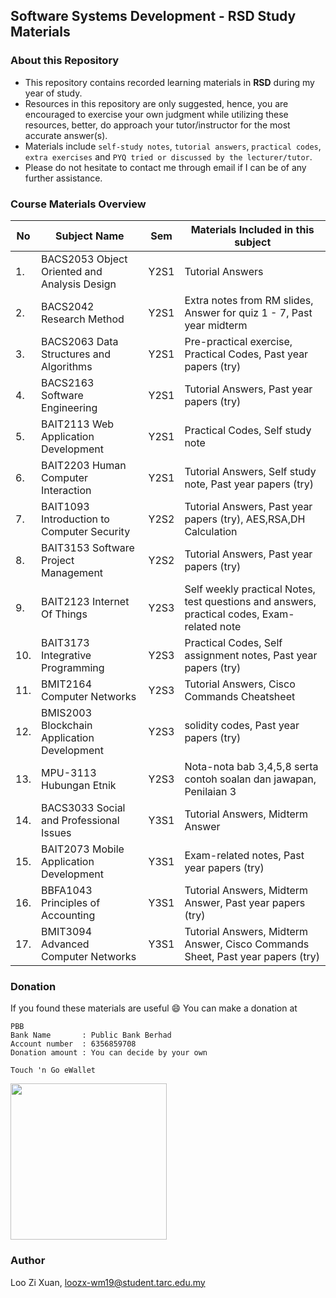 ## Software Systems Development - RSD Study Materials

### About this Repository
- This repository contains recorded learning materials in **RSD** during my year of study.
- Resources in this repository are only suggested, hence, you are encouraged to exercise your own judgment while utilizing these resources, better, do approach your tutor/instructor for the most accurate answer(s). 
- Materials include `self-study notes`, `tutorial answers`, `practical codes`, `extra exercises` and `PYQ tried or discussed by the lecturer/tutor`.
- Please do not hesitate to contact me through email if I can be of any further assistance. 

### Course Materials Overview 
| No  | Subject Name | Sem | Materials Included in this subject |
| ------------- | ------------- | ------------- | ------------- |
| 1.  | BACS2053 Object Oriented and Analysis Design  | Y2S1  | Tutorial Answers  |
| 2.  | BACS2042 Research Method  | Y2S1  | Extra notes from RM slides, Answer for quiz 1 - 7, Past year midterm  |
| 3.  | BACS2063 Data Structures and Algorithms  | Y2S1  | Pre-practical exercise, Practical Codes, Past year papers (try)|
| 4.  | BACS2163 Software Engineering  | Y2S1  | Tutorial Answers, Past year papers (try) |
| 5.  | BAIT2113 Web Application Development  | Y2S1  | Practical Codes, Self study note  |
| 6.  | BAIT2203 Human Computer Interaction  | Y2S1  | Tutorial Answers, Self study note, Past year papers (try) |
| 7.  | BAIT1093 Introduction to Computer Security  | Y2S2  | Tutorial Answers, Past year papers (try), AES,RSA,DH Calculation |
| 8.  | BAIT3153 Software Project Management  | Y2S2  | Tutorial Answers, Past year papers (try) |
| 9.  | BAIT2123 Internet Of Things  | Y2S3  |  Self weekly practical Notes, test questions and answers, practical codes, Exam-related note |
| 10.  | BAIT3173 Integrative Programming  | Y2S3  | Practical Codes, Self assignment notes, Past year papers (try) |
| 11.  | BMIT2164 Computer Networks  | Y2S3  | Tutorial Answers, Cisco Commands Cheatsheet |
| 12.  | BMIS2003 Blockchain Application Development  | Y2S3  | solidity codes, Past year papers (try) |
| 13.  | MPU-3113 Hubungan Etnik  | Y2S3  | Nota-nota bab 3,4,5,8 serta contoh soalan dan jawapan, Penilaian 3 |
| 14.  | BACS3033 Social and Professional Issues  | Y3S1  | Tutorial Answers, Midterm Answer |
| 15.  | BAIT2073 Mobile Application Development  | Y3S1  | Exam-related notes, Past year papers (try) |
| 16.  | BBFA1043 Principles of Accounting  | Y3S1  | Tutorial Answers, Midterm Answer, Past year papers (try) |
| 17.  | BMIT3094 Advanced Computer Networks  | Y3S1  | Tutorial Answers, Midterm Answer, Cisco Commands Sheet, Past year papers (try) |


### Donation
If you found these materials are useful :smile: You can make a donation at
```
PBB
Bank Name       : Public Bank Berhad
Account number  : 6356859708
Donation amount : You can decide by your own 

Touch 'n Go eWallet
```
<img src="https://user-images.githubusercontent.com/66896420/177020647-d0e3de05-12d4-4452-86dd-3e8e807a5613.jpeg" data-canonical-src="https://user-images.githubusercontent.com/66896420/177020647-d0e3de05-12d4-4452-86dd-3e8e807a5613.jpeg" width="250" height="250" />

### Author
Loo Zi Xuan, <a href="#">loozx-wm19@student.tarc.edu.my</a>
